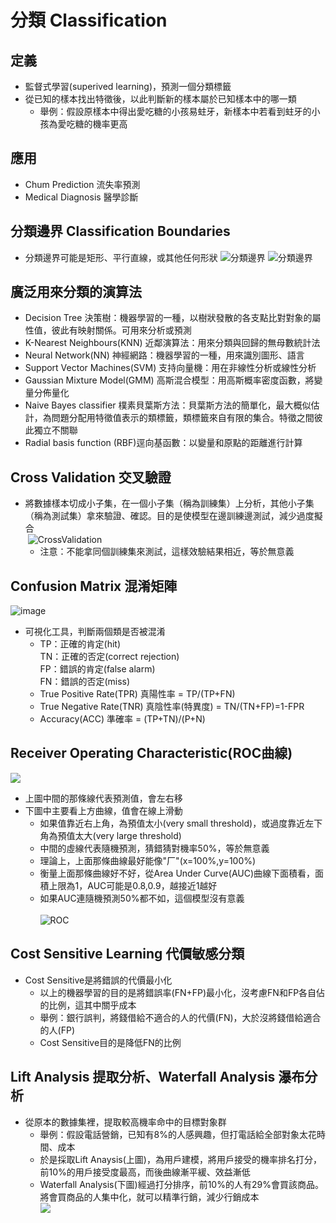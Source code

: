 分類 Classification
================
定義
---------------
* 監督式學習(superived learning)，預測一個分類標籤
* 從已知的樣本找出特徵後，以此判斷新的樣本屬於已知樣本中的哪一類
  * 舉例：假設原樣本中得出愛吃糖的小孩易蛀牙，新樣本中若看到蛀牙的小孩為愛吃糖的機率更高

應用
---------------
* Chum Prediction 流失率預測
* Medical Diagnosis 醫學診斷

分類邊界 Classification Boundaries
---------------
* 分類邊界可能是矩形、平行直線，或其他任何形狀
  ![分類邊界](http://openclassroom.stanford.edu/MainFolder/courses/MachineLearning/exercises/ex8materials/ex8b_1.png)
  ![分類邊界](http://www.onthelambda.com/wp-content/uploads/2014/07/quadratic.png)

廣泛用來分類的演算法
---------------
* Decision Tree 決策樹：機器學習的一種，以樹狀發散的各支點比對對象的屬性值，彼此有映射關係。可用來分析或預測
* K-Nearest Neighbours(KNN) 近鄰演算法：用來分類與回歸的無母數統計法
* Neural Network(NN) 神經網路：機器學習的一種，用來識別圖形、語言
* Support Vector Machines(SVM) 支持向量機：用在非線性分析或線性分析
* Gaussian Mixture Model(GMM) 高斯混合模型：用高斯概率密度函數，將變量分佈量化
* Naive Bayes classifier 樸素貝葉斯方法：貝葉斯方法的簡單化，最大概似估計，為問題分配用特徵值表示的類標籤，類標籤來自有限的集合。特徵之間彼此獨立不關聯
* Radial basis function (RBF)逕向基函數：以變量和原點的距離進行計算
  

Cross Validation 交叉驗證
-------------------
* 將數據樣本切成小子集，在一個小子集（稱為訓練集）上分析，其他小子集（稱為測試集）拿來驗證、確認。目的是使模型在邊訓練邊測試，減少過度擬合<br/>
  ![CrossValidation](http://www.developer.com/imagesvr_ce/6793/ML4.png)
  * 注意：不能拿同個訓練集來測試，這樣效驗結果相近，等於無意義
 
Confusion Matrix 混淆矩陣
-------------------
  ![image](https://www.mathworks.com/matlabcentral/mlc-downloads/downloads/submissions/60900/versions/13/screenshot.png)<br/>
* 可視化工具，判斷兩個類是否被混淆 
  * TP：正確的肯定(hit)<br/>
TN：正確的否定(correct rejection)<br/>
FP：錯誤的肯定(false alarm)<br/>
FN：錯誤的否定(miss)<br/>
  * True Positive Rate(TPR) 真陽性率 = TP/(TP+FN)
  * True Negative Rate(TNR) 真陰性率(特異度) = TN/(TN+FP)=1-FPR
  * Accuracy(ACC) 準確率 = (TP+TN)/(P+N)<br/>

Receiver Operating Characteristic(ROC曲線)
-------------------
  ![](http://www.mlahanas.de/MOEA/Med/ROC21-Dateien/image001.jpg)<br/>
* 上圖中間的那條線代表預測值，會左右移
* 下圖中主要看上方曲線，值會在線上滑動
  * 如果值靠近右上角，為預值太小(very small threshold)，或過度靠近左下角為預值太大(very large threshold)
  * 中間的虛線代表隨機預測，猜錯猜對機率50%，等於無意義
  * 理論上，上面那條曲線最好能像"厂"(x=100%,y=100%) 
  * 衡量上面那條曲線好不好，從Area Under Curve(AUC)曲線下面積看，面積上限為1，AUC可能是0.8,0.9，越接近1越好
  * 如果AUC連隨機預測50%都不如，這個模型沒有意義 
  <br/><br/>
  ![ROC](https://www.medcalc.org/manual/_help/images/roc_intro3.png)<br/>

Cost Sensitive Learning 代價敏感分類
-------------------
* Cost Sensitive是將錯誤的代價最小化
  * 以上的機器學習的目的是將錯誤率(FN+FP)最小化，沒考慮FN和FP各自佔的比例，這其中關乎成本
  * 舉例：銀行誤判，將錢借給不適合的人的代價(FN)，大於沒將錢借給適合的人(FP)
  * Cost Sensitive目的是降低FN的比例


Lift Analysis 提取分析、Waterfall Analysis 瀑布分析
-------------------
* 從原本的數據集裡，提取較高機率命中的目標對象群
  * 舉例：假設電話營銷，已知有8%的人感興趣，但打電話給全部對象太花時間、成本
  * 於是採取Lift Anaysis(上圖)，為用戶建模，將用戶接受的機率排名打分，前10%的用戶接受度最高，而後曲線漸平緩、效益漸低
  * Waterfall Analysis(下圖)經過打分排序，前10%的人有29%會買該商品。將會買商品的人集中化，就可以精準行銷，減少行銷成本<br/>
  ![](https://i.stack.imgur.com/N1ryb.png)


 
